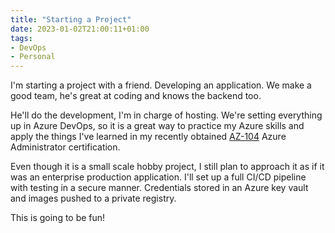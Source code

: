 ```yaml
---
title: "Starting a Project"
date: 2023-01-02T21:00:11+01:00
tags:
- DevOps
- Personal
---
```


I'm starting a project with a friend. Developing an application. We make a good team, he's great at coding and knows the backend too. 

He'll do the development, I'm in charge of hosting. We're setting everything up in Azure DevOps, so it is a great way to practice my Azure skills and apply the things I've learned in my recently obtained [AZ-104](/zet/articles/az-104-study-guide/) Azure Administrator certification.

Even though it is a small scale hobby project, I still plan to approach it as if it was an enterprise production application. I'll set up a full CI/CD pipeline with testing in a secure manner. Credentials stored in an Azure key vault and images pushed to a private registry. 

This is going to be fun!
